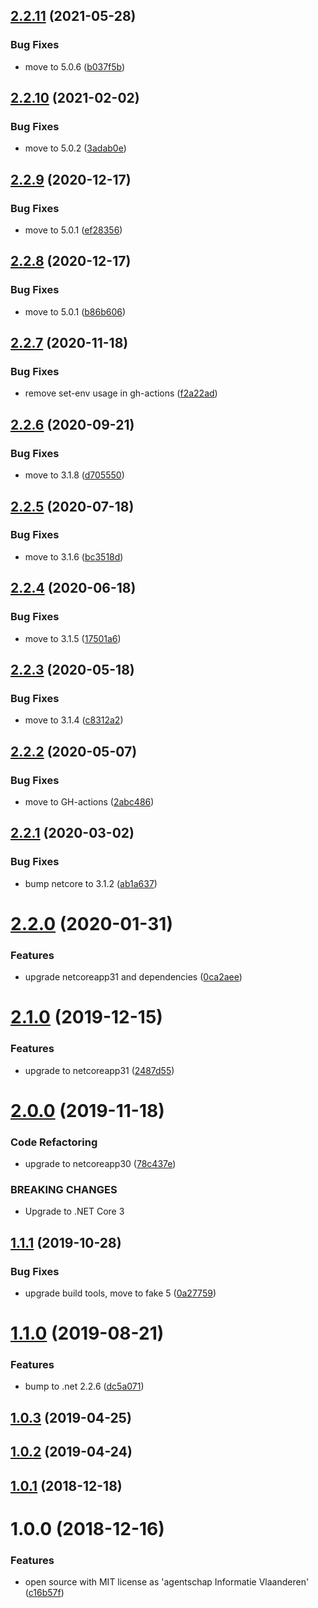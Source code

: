 ## [2.2.11](https://github.com/informatievlaanderen/logcontext-correlationid-middleware/compare/v2.2.10...v2.2.11) (2021-05-28)


### Bug Fixes

* move to 5.0.6 ([b037f5b](https://github.com/informatievlaanderen/logcontext-correlationid-middleware/commit/b037f5b010bfd8a639c266a34769d05cbe4b3ce9))

## [2.2.10](https://github.com/informatievlaanderen/logcontext-correlationid-middleware/compare/v2.2.9...v2.2.10) (2021-02-02)


### Bug Fixes

* move to 5.0.2 ([3adab0e](https://github.com/informatievlaanderen/logcontext-correlationid-middleware/commit/3adab0e5b73a07b42c0b7ddc1f338b16b2b993bf))

## [2.2.9](https://github.com/informatievlaanderen/logcontext-correlationid-middleware/compare/v2.2.8...v2.2.9) (2020-12-17)


### Bug Fixes

* move to 5.0.1 ([ef28356](https://github.com/informatievlaanderen/logcontext-correlationid-middleware/commit/ef28356152c50295d2ddd1fd5df2a152e7afaffd))

## [2.2.8](https://github.com/informatievlaanderen/logcontext-correlationid-middleware/compare/v2.2.7...v2.2.8) (2020-12-17)


### Bug Fixes

* move to 5.0.1 ([b86b606](https://github.com/informatievlaanderen/logcontext-correlationid-middleware/commit/b86b606bc5526d4c61e0ced8bca89945fa9d35d7))

## [2.2.7](https://github.com/informatievlaanderen/logcontext-correlationid-middleware/compare/v2.2.6...v2.2.7) (2020-11-18)


### Bug Fixes

* remove set-env usage in gh-actions ([f2a22ad](https://github.com/informatievlaanderen/logcontext-correlationid-middleware/commit/f2a22adfcb062f2ab558feca28caa4585120555d))

## [2.2.6](https://github.com/informatievlaanderen/logcontext-correlationid-middleware/compare/v2.2.5...v2.2.6) (2020-09-21)


### Bug Fixes

* move to 3.1.8 ([d705550](https://github.com/informatievlaanderen/logcontext-correlationid-middleware/commit/d705550b55254edda572e6c55f80f3f500bb2632))

## [2.2.5](https://github.com/informatievlaanderen/logcontext-correlationid-middleware/compare/v2.2.4...v2.2.5) (2020-07-18)


### Bug Fixes

* move to 3.1.6 ([bc3518d](https://github.com/informatievlaanderen/logcontext-correlationid-middleware/commit/bc3518db1e093ef41d90b03043ee2108bb2ada5c))

## [2.2.4](https://github.com/informatievlaanderen/logcontext-correlationid-middleware/compare/v2.2.3...v2.2.4) (2020-06-18)


### Bug Fixes

* move to 3.1.5 ([17501a6](https://github.com/informatievlaanderen/logcontext-correlationid-middleware/commit/17501a6471d38d28687e9caeddda0917a44a0661))

## [2.2.3](https://github.com/informatievlaanderen/logcontext-correlationid-middleware/compare/v2.2.2...v2.2.3) (2020-05-18)


### Bug Fixes

* move to 3.1.4 ([c8312a2](https://github.com/informatievlaanderen/logcontext-correlationid-middleware/commit/c8312a2dc52ddd19f5cb174b0862d958e52ca236))

## [2.2.2](https://github.com/informatievlaanderen/logcontext-correlationid-middleware/compare/v2.2.1...v2.2.2) (2020-05-07)


### Bug Fixes

* move to GH-actions ([2abc486](https://github.com/informatievlaanderen/logcontext-correlationid-middleware/commit/2abc48634eeee7bce653fd650df5c0b32cc650c9))

## [2.2.1](https://github.com/informatievlaanderen/logcontext-correlationid-middleware/compare/v2.2.0...v2.2.1) (2020-03-02)


### Bug Fixes

* bump netcore to 3.1.2 ([ab1a637](https://github.com/informatievlaanderen/logcontext-correlationid-middleware/commit/ab1a637391fc1887d0861a34415dc0e206728d53))

# [2.2.0](https://github.com/informatievlaanderen/logcontext-correlationid-middleware/compare/v2.1.0...v2.2.0) (2020-01-31)


### Features

* upgrade netcoreapp31 and dependencies ([0ca2aee](https://github.com/informatievlaanderen/logcontext-correlationid-middleware/commit/0ca2aee5e9e43d048d039d68f4094784b86a218a))

# [2.1.0](https://github.com/informatievlaanderen/logcontext-correlationid-middleware/compare/v2.0.0...v2.1.0) (2019-12-15)


### Features

* upgrade to netcoreapp31 ([2487d55](https://github.com/informatievlaanderen/logcontext-correlationid-middleware/commit/2487d5555d9b693275cf24d55d76e72c766bc155))

# [2.0.0](https://github.com/informatievlaanderen/logcontext-correlationid-middleware/compare/v1.1.1...v2.0.0) (2019-11-18)


### Code Refactoring

* upgrade to netcoreapp30 ([78c437e](https://github.com/informatievlaanderen/logcontext-correlationid-middleware/commit/78c437e))


### BREAKING CHANGES

* Upgrade to .NET Core 3

## [1.1.1](https://github.com/informatievlaanderen/logcontext-correlationid-middleware/compare/v1.1.0...v1.1.1) (2019-10-28)


### Bug Fixes

* upgrade build tools, move to fake 5 ([0a27759](https://github.com/informatievlaanderen/logcontext-correlationid-middleware/commit/0a27759))

# [1.1.0](https://github.com/informatievlaanderen/logcontext-correlationid-middleware/compare/v1.0.3...v1.1.0) (2019-08-21)


### Features

* bump to .net 2.2.6 ([dc5a071](https://github.com/informatievlaanderen/logcontext-correlationid-middleware/commit/dc5a071))

## [1.0.3](https://github.com/informatievlaanderen/logcontext-correlationid-middleware/compare/v1.0.2...v1.0.3) (2019-04-25)

## [1.0.2](https://github.com/informatievlaanderen/logcontext-correlationid-middleware/compare/v1.0.1...v1.0.2) (2019-04-24)

## [1.0.1](https://github.com/informatievlaanderen/logcontext-correlationid-middleware/compare/v1.0.0...v1.0.1) (2018-12-18)

# 1.0.0 (2018-12-16)


### Features

* open source with MIT license as 'agentschap Informatie Vlaanderen' ([c16b57f](https://github.com/informatievlaanderen/logcontext-correlationid-middleware/commit/c16b57f))

